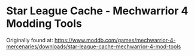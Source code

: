 # Star League Cache - Mechwarrior 4 Modding Tools

Originally found at: https://www.moddb.com/games/mechwarrior-4-mercenaries/downloads/star-league-cache-mechwarrior-4-mod-tools
